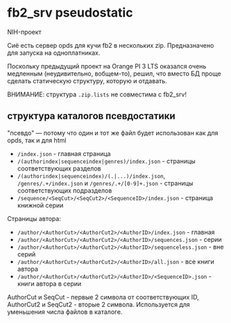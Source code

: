 # fb2_srv pseudostatic

NIH-проект

Сиё есть сервер opds для кучи fb2 в нескольких zip. Предназначено для запуска на одноплатниках.

Поскольку предыдущий проект на Orange PI 3 LTS оказался очень медленным (неудивительно, вобщем-то),
решил, что вместо БД проще сделать статическую структуру, которую и отдавать.

ВНИМАНИЕ: структура `.zip.lists` не совместима с fb2_srv!

## структура каталогов псевдостатики

"псевдо" — потому что один и тот же файл будет использован как для opds, так и для html

- `/index.json` - главная страница
- `/(authorindex|sequenceindex|genres)/index.json` - страницы соответствующих разделов
- `/(authorindex|sequenceindex)/(.|...)/index.json`, `/genres/.+/index.json` и `/genres/.+/[0-9]+.json` - страницы соответствующих подразделов
- `/sequence/<SeqCut>/<SeqCut2>/<SequenceID>/index.json` - страница книжной серии

Страницы автора:
- `/author/<AuthorCut>/<AuthorCut2>/<AuthorID>/index.json` - главная
- `/author/<AuthorCut>/<AuthorCut2>/<AuthorID>/sequences.json` - серии
- `/author/<AuthorCut>/<AuthorCut2>/<AuthorID>/sequenceless.json` - вне серий
- `/author/<AuthorCut>/<AuthorCut2>/<AuthorID>/all.json` - все книги автора
- `/author/<AuthorCut>/<AuthorCut2>/<AuthorID>/<SequenceID>.json` - книги автора в серии

AuthorCut и SeqCut - первые 2 символа от соответствующих ID,
AuthorCut2 и SeqCut2 - вторые 2 символа. Используется для уменьшения числа файлов в каталоге.
